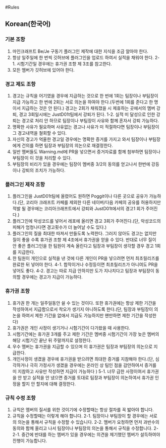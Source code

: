 #Rules

## Korean(한국어)

### 기본 조항

1. 마인크래프트 Be/Je 구동기 플러그인 제작에 대한 지식을 조금 알아야 한다.
2. 항상 일주일에 한 번씩 깃허브에 플러그인을 업로드 하여서 실적을 채워야 한다.
2-1. 시험기간일 경우에는 휴가권 조항 제 3조를 참고한다.
3. 모든 멤버가 깃허브에 있어야 한다.

### 경고 제도 조항
1. 경고는 규칙을 어기였을 경우에 지급하는 것으로 한 번에 1회는 팀장이나 부팀장이 지급 가능하고 한 번에 2회는 서로 의논을 하여야 한다.(두번에 1회를 준다고 한 명이서 지급하는 것은 안 된다.) 경고는 2회가 채워졌을 시 제휴하는 곳에서의 멤버 강퇴, 경고 3회일시에는 JustD01t팀에서 강퇴가 된다.
1-2. 실적 미 달성으로 인한 강퇴는 경고로 처리 안 하므로 팀장이나 부팀장이 사유와 함께 혼자서 강퇴 가능하다.
2. 명확한 사유가 필요하며 사유없는 경고나 사유가 미 적절하다면 팀장이나 부팀장이 그 경고내역을 철회할 수 있다.
3. 자신의 경고가 억울한 경고일 경우에는 명확한 증거를 가지고 와서 팀장이나 부팀장에게 건의를 하면 팀장과 부팀장의 의논으로 재결정한다.
4. 일반 멤버들도 Warning.md에 PR을 넣으면서 증거자료를 함께 첨부하면 팀장이나 부팀장이 이 것을 처리할 수 있다.
5. 부팀장의 비리가 있을 경우에는 팀장이 멤버중 3/2의 동의를 얻고나서 한번에 강등이나 강퇴의 조치가 가능하다.

### 플러그인 제작 조항
1. 플러그인을 JustD01t팀에 올렸어도 원하면 Poggit이나 다른 곳으로 공유가 가능하다.(단, 코리아 크래프트 카페를 제외한 다른 네이버/다음 카페의 공유를 허용하지만 적발 될 경우에는 코리아크래프트에서 강퇴와 JustD01t에서의 경고1 회가 주어진다.)
2. 플러그인에 악성코드를 넣어서 레포에 올리면 경고 3회가 주어진다.(단, 악성코드의 피해가 엄청나다면 경고횟수가 더 늘어날 수도 있다.)
3. 플러그인의 질을 최대한 따져서 만들도록 노력한다. 그러지 않아도 경고는 없지만 질이 좋을 수록 휴가권 조항 제 4조에서 휴가권을 얻을 수 있다. 반대로 너무 질이 안 좋은 플러그인을 한 팀원이 계속 올린다고 팀장과 부팀장이 생각할 경우 경고 1회를 지급한다.
4. 한 팀원이 개인으로 실적을 낸 것에 다른 개인이 PR을 넣으려면 먼저 최초릴리즈를 완료한 뒤 넣어야 한다.
4-1. 합작이거나 수정등이면 최초릴리즈가 아니여도 PR을 넣어도 좋다.
4-2. 경고는 따로 지급 안하지만 도가 지나치다고 팀장과 부팀장이 동의할 경우에는 경고가 지급이 가능하다.

### 휴가권 조항
1. 휴가권 한 개는 일주일동안 쉴 수 있는 것이다. 또한 휴가권에는 항상 제한 기간을 작성하여서 지급함으로서 착오가 생기지 아니하도록 한다.(단, 팀장과 부팀장이 의논을 하여서 제한 기간을 없애서 지급도 가능하지만 왠만하면 제한 기간을 작성한다)
2. 휴가권은 개인 사정이 생기거나 시험기간이 다가왔을 때 사용한다.
3. 시험기간에는 휴가권 3개를 주고 제한 기간은 멤버중 시험기간이 가장 늦은 멤버의 해당 시험기간 끝난 뒤 주말까지로 설정한다.
4. 우수 멤버는 휴가권을 지급할 수 있으며 이 휴가권은 팀장과 부팀장의 의논으로 지급한다.
5. 개인사정이 생겼을 경우에 휴가권을 받으려면 최대한 증거를 지참해야 한다.(단, 심각하거나 극히 가정사가 생겼을 경우에는 온라인 상 팀인 점을 감안하여서 증거를 미 지참하고 사유만 작성하면 지급이 가능하다 )
5-1. 너무 급한 사정이여서 휴가권을 안 받고 실적을 안 냈으면 증거를 토대로 팀장과 부팀장이 의논하여서 휴가권 인정을 할지 안 할지에 대해 결정한다.

### 규칙 수정 조항
1. 규칙은 멤버의 질서를 위한 것이기에 수정할때는 항상 절차를 꼭 밟아야 합니다.
2. 규칙을 수정할때는 이렇게 해야 합니다.
2-1. 팀장이나 부팀장이 할 경우에는 서로의 의논을 통해서 규칙을 수정할 수 있습니다.
2-2. 멤버가 요청하면 먼저 과반수의 동의와 함께 올리고 나서 팀장이나 부팀장의 의논을 통해서 규칙을 수정합니다.
2-2-1. 중간에 반대를 하는 멤버가 있을 경우에는 의견을 제기했던 멤버가 설득하여야 진행이 가능합니다.
